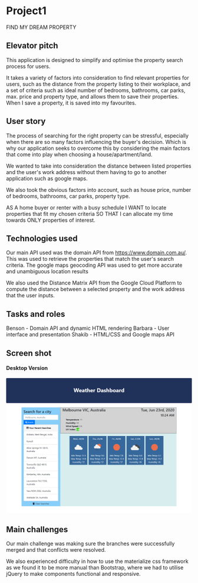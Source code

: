 # Project1
FIND MY DREAM PROPERTY 

## Elevator pitch
This application is designed to simplify and optimise the property search process for users. 

It takes a variety of factors into consideration to find relevant properties for users, such as the distance from the property listing to their workplace, and a set of criteria such as ideal number of bedrooms, bathrooms, car parks, max. price and property type, and allows them to save their properties. When I save a property, it is saved into my favourites. 

## User story
The process of searching for the right property can be stressful, especially when there are so many factors influencing the buyer's decision. Which is why our application seeks to overcome this by considering the main factors that come into play when choosing a house/apartment/land. 

We wanted to take into consideration the distance between listed properties and the user's work address without them having to go to another application such as google maps. 

We also took the obvious factors into account, such as house price, number of bedrooms, bathrooms, car parks, property type.

AS A home buyer or renter with a busy schedule
I WANT to locate properties that fit my chosen criteria
SO THAT I can allocate my time towards ONLY properties of interest. 

## Technologies used
Our main API used was the domain API from https://www.domain.com.au/. This was used to retrieve the properties that match the user's search criteria. The google maps geocoding API was used to get more accurate and unambiguous location results

We also used the Distance Matrix API from the Google Cloud Platform to compute the distance between a selected property and the work address that the user inputs.

## Tasks and roles

Benson - Domain API and dynamic HTML rendering
Barbara - User interface and presentation 
Shakib - HTML/CSS and Google maps API


## Screen shot


#### Desktop Version

![Desktop Version](https://github.com/bdcoelho/Weather-Dashboard/blob/master/Assets/Screenshot_Desktop.png "Desktop Version")


## Main challenges
Our main challenge was making sure the branches were successfully merged and that conflicts were resolved. 

We also experienced difficulty in how to use the materialize css framework as we found it to be more manual than Bootstrap, where we had to utilise jQuery to make components functional and responsive. 

